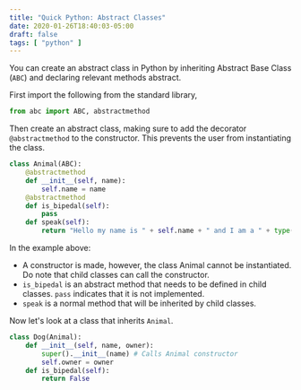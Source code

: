 ```yaml
---
title: "Quick Python: Abstract Classes"
date: 2020-01-26T18:40:03-05:00
draft: false
tags: [ "python" ]
---
```


You can create an abstract class in Python by inheriting Abstract Base Class (`ABC`) and declaring relevant methods abstract.

First import the following from the standard library,

```python
from abc import ABC, abstractmethod
```

Then create an abstract class, making sure to add the decorator `@abstractmethod` to the constructor. This prevents the user from instantiating the class.

```python
class Animal(ABC):
    @abstractmethod
    def __init__(self, name):
        self.name = name
    @abstractmethod
    def is_bipedal(self):
        pass
    def speak(self):
        return "Hello my name is " + self.name + " and I am a " + type(self).__name__
```

In the example above:

- A constructor is made, however, the class Animal cannot be instantiated. Do note that child classes can call the constructor.
- `is_bipedal` is an abstract method that needs to be defined in child classes. `pass` indicates that it is not implemented.
- `speak` is a normal method that will be inherited by child classes.

Now let's look at a class that inherits `Animal`.

```python
class Dog(Animal):
    def __init__(self, name, owner):
        super().__init__(name) # Calls Animal constructor
        self.owner = owner
    def is_bipedal(self):
        return False
```

